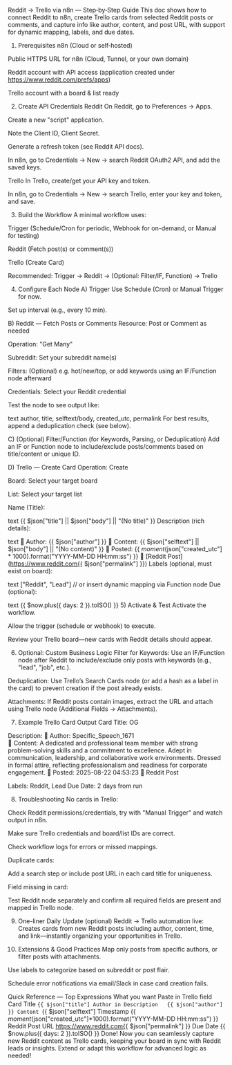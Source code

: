 Reddit → Trello via n8n — Step‑by‑Step Guide
This doc shows how to connect Reddit to n8n, create Trello cards from selected Reddit posts or comments, and capture info like author, content, and post URL, with support for dynamic mapping, labels, and due dates.

1) Prerequisites
n8n (Cloud or self‑hosted)

Public HTTPS URL for n8n (Cloud, Tunnel, or your own domain)

Reddit account with API access (application created under https://www.reddit.com/prefs/apps)

Trello account with a board & list ready

2) Create API Credentials
Reddit
On Reddit, go to Preferences → Apps.

Create a new "script" application.

Note the Client ID, Client Secret.

Generate a refresh token (see Reddit API docs).

In n8n, go to Credentials → New → search Reddit OAuth2 API, and add the saved keys.

Trello
In Trello, create/get your API key and token.

In n8n, go to Credentials → New → search Trello, enter your key and token, and save.

3) Build the Workflow
A minimal workflow uses:

Trigger (Schedule/Cron for periodic, Webhook for on-demand, or Manual for testing)

Reddit (Fetch post(s) or comment(s))

Trello (Create Card)

Recommended:
Trigger → Reddit → (Optional: Filter/IF, Function) → Trello

4) Configure Each Node
A) Trigger
Use Schedule (Cron) or Manual Trigger for now.

Set up interval (e.g., every 10 min).

B) Reddit — Fetch Posts or Comments
Resource: Post or Comment as needed

Operation: "Get Many"

Subreddit: Set your subreddit name(s)

Filters: (Optional) e.g. hot/new/top, or add keywords using an IF/Function node afterward

Credentials: Select your Reddit credential

Test the node to see output like:

text
author, title, selftext/body, created_utc, permalink
For best results, append a deduplication check (see below).

C) (Optional) Filter/Function (for Keywords, Parsing, or Deduplication)
Add an IF or Function node to include/exclude posts/comments based on title/content or unique ID.

D) Trello — Create Card
Operation: Create

Board: Select your target board

List: Select your target list

Name (Title):

text
{{ $json["title"] || $json["body"] || "(No title)" }}
Description (rich details):

text
👤 Author: {{ $json["author"] }}
📝 Content: {{ $json["selftext"] || $json["body"] || "(No content)" }}
📅 Posted: {{ $moment($json["created_utc"] * 1000).format("YYYY-MM-DD HH:mm:ss") }}
🔗 [Reddit Post](https://www.reddit.com{{ $json["permalink"] }})
Labels (optional, must exist on board):

text
["Reddit", "Lead"]  // or insert dynamic mapping via Function node
Due (optional):

text
{{ $now.plus({ days: 2 }).toISO() }}
5) Activate & Test
Activate the workflow.

Allow the trigger (schedule or webhook) to execute.

Review your Trello board—new cards with Reddit details should appear.

6) Optional: Custom Business Logic
Filter for Keywords: Use an IF/Function node after Reddit to include/exclude only posts with keywords (e.g., "lead", "job", etc.).

Deduplication:
Use Trello’s Search Cards node (or add a hash as a label in the card) to prevent creation if the post already exists.

Attachments:
If Reddit posts contain images, extract the URL and attach using Trello node (Additional Fields → Attachments).

7) Example Trello Card Output
Card Title:
OG

Description:
👤 Author:  Specific_Speech_1671         
📝 Content: A dedicated and professional team member with strong problem-solving skills and a commitment to excellence. Adept in communication, leadership, and collaborative work environments. Dressed in formal attire, reflecting professionalism and readiness for corporate engagement.
📅 Posted: 2025-08-22 04:53:23
🔗 Reddit Post

Labels: Reddit, Lead
Due Date: 2 days from run

8) Troubleshooting
No cards in Trello:

Check Reddit permissions/credentials, try with "Manual Trigger" and watch output in n8n.

Make sure Trello credentials and board/list IDs are correct.

Check workflow logs for errors or missed mappings.

Duplicate cards:

Add a search step or include post URL in each card title for uniqueness.

Field missing in card:

Test Reddit node separately and confirm all required fields are present and mapped in Trello node.

9) One-liner Daily Update (optional)
Reddit → Trello automation live: Creates cards from new Reddit posts including author, content, time, and link—instantly organizing your opportunities in Trello.

10) Extensions & Good Practices
Map only posts from specific authors, or filter posts with attachments.

Use labels to categorize based on subreddit or post flair.

Schedule error notifications via email/Slack in case card creation fails.

Quick Reference — Top Expressions
What you want	Paste in Trello field
Card Title	`{{ $json["title"]
Author in Description	{{ $json["author"] }}
Content	`{{ $json["selftext"]
Timestamp	{{ $moment($json["created_utc"]*1000).format("YYYY-MM-DD HH:mm:ss") }}
Reddit Post URL	https://www.reddit.com{{ $json["permalink"] }}
Due Date	{{ $now.plus({ days: 2 }).toISO() }}
Done!
Now you can seamlessly capture new Reddit content as Trello cards, keeping your board in sync with Reddit leads or insights. Extend or adapt this workflow for advanced logic as needed!

